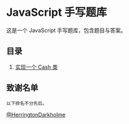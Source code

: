 # JavaScript 手写题库

这是一个 JavaScript 手写题库，包含题目与答案。

## 目录

1. [实现一个 Cash 类](./questions/Q1.md)

## 致谢名单

```
以下排名不分先后。
```

[@HerringtonDarkholme](https://github.com/HerringtonDarkholme)
